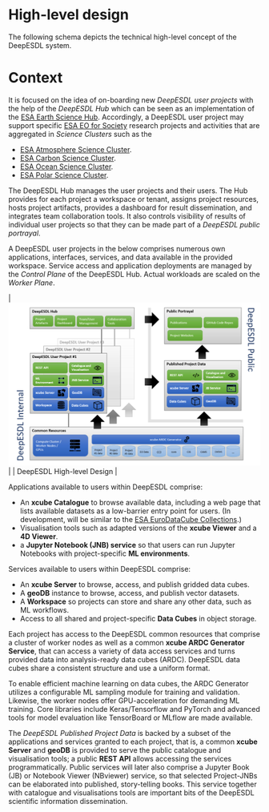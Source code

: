 # High-level design

The following schema depicts the technical high-level concept of the DeepESDL 
system. 

# Context

It is focused on the idea of on-boarding new 
*DeepESDL user projects* with the help of the 
*DeepESDL Hub* which can be seen as an implementation of the 
[ESA Earth Science Hub](https://www.esa.int/Applications/Observing_the_Earth/FutureEO/Boosting_Earth_science). 
Accordingly, a DeepESDL user project may support specific 
[ESA EO for Society](https://eo4society.esa.int/) 
research projects and activities that are aggregated in *Science Clusters* 
such as the

* [ESA Atmosphere Science Cluster](https://eo4society.esa.int/communities/scientists/esa-atmosphere-science-cluster/).
* [ESA Carbon Science Cluster](https://eo4society.esa.int/communities/scientists/esa-carbon-science-cluster/).
* [ESA Ocean Science Cluster](https://eo4society.esa.int/communities/scientists/esa-ocean-science-cluster/).
* [ESA Polar Science Cluster](https://eo4society.esa.int/communities/scientists/esa-polar-science-cluster/).


The DeepESDL Hub manages the user projects and their users. 
The Hub provides for each project a workspace or tenant, 
assigns project resources, hosts project artifacts, provides a dashboard 
for result dissemination, and integrates team collaboration tools. 
It also controls visibility of results of individual user projects so 
that they can be made part of a *DeepESDL public portrayal*.

A DeepESDL user projects in the below comprises numerous own applications, 
interfaces, services, and data available in the provided workspace. 
Service access and application deployments are managed by the 
*Control Plane* of the DeepESDL Hub. Actual workloads are 
scaled on the *Worker Plane*.

| ![DeepESDL High-level Design](../img/concept.png) |
|                  DeepESDL High-level Design              |

Applications available to users within DeepESDL comprise:

* An **xcube Catalogue** to browse available data, including a web page 
  that lists available datasets as a low-barrier entry point for users. 
  (In development, will be similar to the 
  [ESA EuroDataCube Collections](https://collections.eurodatacube.com/).) 
* Visualisation tools such as adapted versions of the **xcube Viewer** 
  and a **4D Viewer**.
* a **Jupyter Notebook (JNB) service** so that users can run 
  Jupyter Notebooks with project-specific **ML environments**. 

Services available to users within DeepESDL comprise:

* An **xcube Server** to browse, access, and publish gridded data cubes.
* A **geoDB** instance to browse, access, and publish vector datasets. 
* A **Workspace** so projects can store and share any other data, 
  such as ML workflows. 
* Access to all shared and project-specific **Data Cubes** in object storage.

Each project has access to the DeepESDL common resources that comprise 
a cluster of worker nodes as well as a common 
**xcube ARDC Generator Service**, that can access a variety of data 
access services and turns provided data into analysis-ready data cubes (ARDC).
DeepESDL data cubes share a consistent structure and use a uniform format. 

To enable efficient machine learning on data cubes, the ARDC Generator 
utilizes a configurable ML sampling module for training and validation. 
Likewise, the worker nodes offer GPU-acceleration for demanding ML training. 
Core libraries include Keras/Tensorflow and PyTorch and advanced 
tools for model evaluation like TensorBoard or MLflow are made available. 

The *DeepESDL Published Project Data* is backed by a subset of the 
applications and services granted to each 
project, that is, a common **xcube Server** and **geoDB** is provided
to serve the public catalogue and visualisation tools; 
a public **REST API** allows accessing the services programmatically. 
Public services will later also comprise a Jupyter Book  (JB) 
or Notebook Viewer  (NBviewer) service, so that selected Project-JNBs 
can be elaborated into published, story-telling books. 
This service together with catalogue and visualisations tools 
are important bits of the DeepESDL scientific information dissemination.
